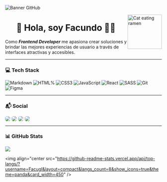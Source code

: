 ![Banner GitHub](https://i.ibb.co/kQ2SrJz/Untitled-design.png)

<img align="right" alt="Cat eating ramen" height="110px" src="https://i.ibb.co/v3p3cC9/catramen.gif"/>

<h1 align="center" border="none">👋 Hola, soy Facundo 🐱‍👤</h1>

Como **_Frontend Developer_** me apasiona crear soluciones y brindar las mejores experiencias de usuario a través de interfaces atractivas y accesibles.

---

### 💻  Tech Stack

![Markdown](https://img.shields.io/badge/Markdown-000000?style=for-the-badge&logo=markdown&logoColor=white)
![HTML%](https://img.shields.io/badge/HTML5-E34F26?style=for-the-badge&logo=html5&logoColor=white)
![CSS3](https://img.shields.io/badge/CSS3-1572B6?style=for-the-badge&logo=css3&logoColor=white)
![JavaScript](https://img.shields.io/badge/JavaScript-F7DF1E?style=for-the-badge&logo=JavaScript&logoColor=white)
![React](https://img.shields.io/badge/React-20232A?style=for-the-badge&logo=react&logoColor=61DAFB)
![SASS](https://img.shields.io/badge/Sass-CC6699?style=for-the-badge&logo=sass&logoColor=white)
![Git](https://img.shields.io/badge/GIT-E44C30?style=for-the-badge&logo=git&logoColor=white)
![Figma](https://img.shields.io/badge/Figma-F24E1E?style=for-the-badge&logo=figma&logoColor=white)

---

### 📬  Social

<div style=display:flex>
<a style=margin-right:5px href="https://www.linkedin.com/in/facundoluna" target="_blank"> <img style="border-radius:5px" src="https://img.shields.io/badge/LinkedIn-0077B5?style=for-the-badge&logo=linkedin&logoColor=white">
</a>
<a style=margin-right:5px href="https://twitter.com/FacundoLuna__" target="_blank"> <img style="border-radius:5px" src="https://img.shields.io/badge/FacundoLuna__-1DA1F2?style=for-the-badge&logo=twitter&logoColor=white">
</a>
<a style=margin-right:5px><img style=border-radius:5px src="https://img.shields.io/badge/FacundoLuna7-2CA5E0?style=for-the-badge&logo=telegram&logoColor=white"></a>
<a><img style=border-radius:5px src="https://img.shields.io/badge/Gmail-D14836?style=for-the-badge&logo=gmail&logoColor=white"></a>
</div>

---

### 📊 GitHub Stats

<img align="center" src="https://github-readme-stats.vercel.app/api?username=Facugl&show_icons=true&theme=panda" />

<img align="center src="https://github-readme-stats.vercel.app/api/top-langs/?username=Facugl&layout=compact&langs_count=8&show_icons=true&theme=panda&card_width=450" />
